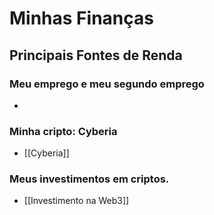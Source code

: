 # Minhas Finanças

## Principais Fontes de Renda
### Meu emprego e meu segundo emprego
* 
### Minha cripto: Cyberia
* [[Cyberia]]
### Meus investimentos em criptos.
* [[Investimento na Web3]]